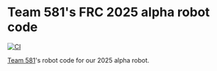 # Team 581's FRC 2025 alpha robot code

[![CI](https://github.com/team581/2025-alpha/actions/workflows/ci.yml/badge.svg)](https://github.com/team581/2025-alpha/actions/workflows/ci.yml)

[Team 581](https://github.com/team581)'s robot code for our 2025 alpha robot.
